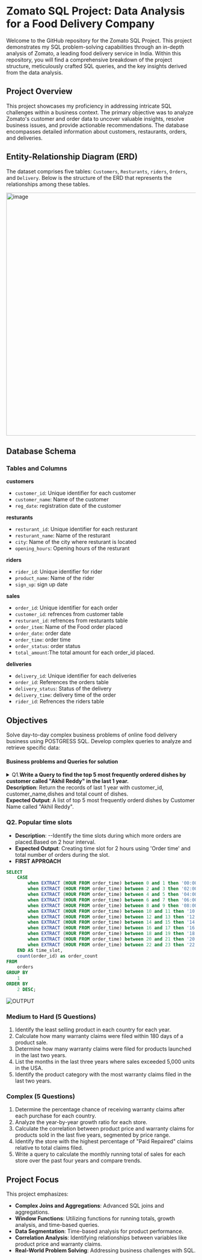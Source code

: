 # Zomato SQL Project: Data Analysis for a Food Delivery Company
Welcome to the GitHub repository for the Zomato SQL Project. This project demonstrates my SQL problem-solving capabilities through an in-depth analysis of Zomato, a leading food delivery service in India. Within this repository, you will find a comprehensive breakdown of the project structure, meticulously crafted SQL queries, and the key insights derived from the data analysis.
## Project Overview

This project showcases my proficiency in addressing intricate SQL challenges within a business context. The primary objective was to analyze Zomato's customer and order data to uncover valuable insights, resolve business issues, and provide actionable recommendations. The database encompasses detailed information about customers, restaurants, orders, and deliveries.

## Entity-Relationship Diagram (ERD)
The dataset comprises five tables: `Customers`, `Resturants`, `riders`, `Orders`, and `Delivery`. Below is the structure of the ERD that represents the relationships among these tables.

<img width="646" alt="image" src="https://github.com/prashanthkumarjoshi/SQL_PROJECT_3/blob/main/images/ERD.png">


## Database Schema
### Tables and Columns
**customers**
- `customer_id`: Unique identifier for each customer
- `customer_name`: Name of the customer
- `reg_date`: registration date of the customer

**resturants**
- `resturant_id`: Unique identifier for each resturant
- `resturant_name`: Name of the resturant
- `city`: Name of the city where resturant is located
- `opening_hours`: Opening hours of the resturant

**riders**
- `rider_id`: Unique identifier for rider
- `product_name`: Name of the rider
- `sign_up`: sign up date

**sales**
- `order_id`: Unique identifier for each order
- `customer_id`: refrences from customer table
- `resturant_id`: refrences from resturants table
- `order_item`: Name of the Food order placed
- `order_date`: order date
- `order_time`: order time
- `order_status`: order status
- `total_amount`:The total amount for each order_id placed.

**deliveries**
- `delivery_id`: Unique identifier for each deliveries
- `order_id`: References the orders table
- `delivery_status`: Status of the delivery
- `delivery_time`: delivery time of the order
- `rider_id`: Refrences the riders table
## Objectives
Solve day-to-day complex business problems of online food delivery business using POSTGRESS SQL.
Develop complex queries to analyze and retrieve specific data:

#### Business problems and Queries for solution
<details>
<summary>
 Q1.<strong>Write a Query to find the top 5 most frequently ordered dishes by customer called  "Akhil Reddy" in the
    last 1 year.</strong>
 <Br>
<strong>Description</strong>: Return the records of last 1 year with customer_id, customer_name,dishes and total count of dishes.
<br>
<strong>Expected Output</strong>: A list of top 5 most frequently orderd dishes by Customer Name called "Akhil Reddy".</summary>

  ```sql
  SELECT
    customer_name,
    dishes,
    total_dishes
  FROM
    (SELECT
        c.customer_id,
        c.customer_name,
        o.order_item AS dishes,
        COUNT(order_id) AS total_dishes,
        DENSE_RANK() OVER (ORDER BY COUNT(order_id) DESC) AS RANK
      FROM
        orders o
        JOIN customers c ON o.customer_id = c.customer_id
      WHERE
        o.order_date >= CURRENT_DATE - INTERVAL '1 Year'
        AND c.customer_name = 'Akhil Reddy'
      GROUP BY
        1,
        2,
        3
      ORDER BY
        1,
        4 DESC
    ) AS t1
  WHERE
    RANK <= 5;
  ```
### Query Output
  <img src="https://github.com/prashanthkumarjoshi/SQL_PROJECT_3/blob/main/images/Q_1_output.png" height="200">
</details>
    



### Q2. Popular time slots
- **Description**: --Identify the time slots during which more orders are placed.Based on 2 hour interval.
- **Expected Output**: Creating time slot for 2 hours using 'Order time' and total number of orders during the slot.
- **FIRST APPROACH**
```Sql
SELECT 
	CASE
		when EXTRACT (HOUR FROM order_time) between 0 and 1 then '00:00:00 - 02:00:00'
		when EXTRACT (HOUR FROM order_time) between 2 and 3 then '02:00:00 - 04:00:00'
		when EXTRACT (HOUR FROM order_time) between 4 and 5 then '04:00:00 - 06:00:00'
		when EXTRACT (HOUR FROM order_time) between 6 and 7 then '06:00:00 - 08:00:00'
		when EXTRACT (HOUR FROM order_time) between 8 and 9 then '08:00:00 - 10:00:00'
		when EXTRACT (HOUR FROM order_time) between 10 and 11 then '10:00:00 - 12:00:00'
		when EXTRACT (HOUR FROM order_time) between 12 and 13 then '12:00:00 - 14:00:00'
		when EXTRACT (HOUR FROM order_time) between 14 and 15 then '14:00:00 - 16:00:00'
		when EXTRACT (HOUR FROM order_time) between 16 and 17 then '16:00:00 - 18:00:00'
		when EXTRACT (HOUR FROM order_time) between 18 and 19 then '18:00:00 - 20:00:00'
		when EXTRACT (HOUR FROM order_time) between 20 and 21 then '20:00:00 - 22:00:00'
		when EXTRACT (HOUR FROM order_time) between 22 and 23 then '22:00:00 - 00:00:00'
	END AS time_slot,
	count(order_id) as order_count
FROM
	orders
GROUP BY
	1
ORDER BY
	2 DESC;
```
![OUTPUT](https://github.com/prashanthkumarjoshi/SQL_PROJECT_3/blob/main/images/Q_2_output.png)


### Medium to Hard (5 Questions)
1. Identify the least selling product in each country for each year.
2. Calculate how many warranty claims were filed within 180 days of a product sale.
3. Determine how many warranty claims were filed for products launched in the last two years.
4. List the months in the last three years where sales exceeded 5,000 units in the USA.
5. Identify the product category with the most warranty claims filed in the last two years.

### Complex (5 Questions)
1. Determine the percentage chance of receiving warranty claims after each purchase for each country.
2. Analyze the year-by-year growth ratio for each store.
3. Calculate the correlation between product price and warranty claims for products sold in the last five years, segmented by price range.
4. Identify the store with the highest percentage of "Paid Repaired" claims relative to total claims filed.
5. Write a query to calculate the monthly running total of sales for each store over the past four years and compare trends.

## Project Focus
This project emphasizes:
- **Complex Joins and Aggregations**: Advanced SQL joins and aggregations.
- **Window Functions**: Utilizing functions for running totals, growth analysis, and time-based queries.
- **Data Segmentation**: Time-based analysis for product performance.
- **Correlation Analysis**: Identifying relationships between variables like product price and warranty claims.
- **Real-World Problem Solving**: Addressing business challenges with SQL.
